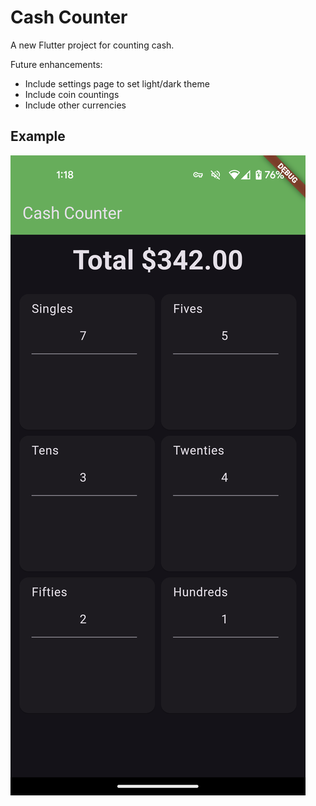 # Cash Counter

A new Flutter project for counting cash.

Future enhancements:
- Include settings page to set light/dark theme
- Include coin countings
- Include other currencies

## Example
![Screenshot](flutter_01.png)